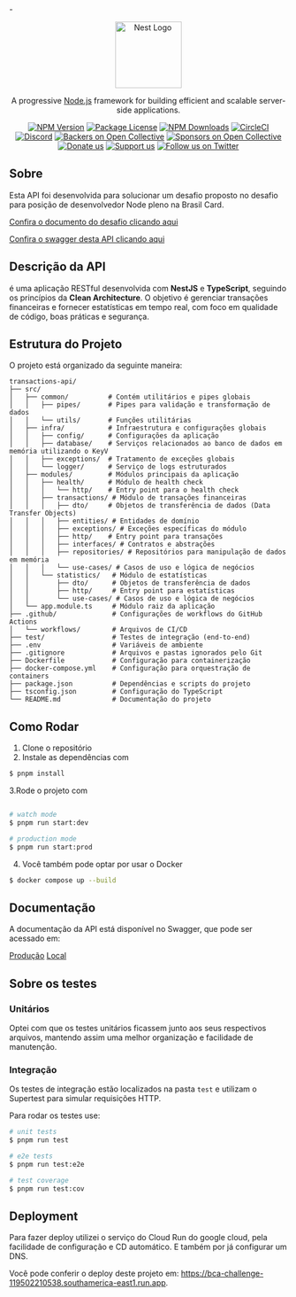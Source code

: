 -<p align="center">
<a href="http://nestjs.com/" target="blank"><img src="https://nestjs.com/img/logo-small.svg" width="120" alt="Nest Logo" /></a>

</p>

[circleci-image]: https://img.shields.io/circleci/build/github/nestjs/nest/master?token=abc123def456
[circleci-url]: https://circleci.com/gh/nestjs/nest

  <p align="center">A progressive <a href="http://nodejs.org" target="_blank">Node.js</a> framework for building efficient and scalable server-side applications.</p>
    <p align="center">
<a href="https://www.npmjs.com/~nestjscore" target="_blank"><img src="https://img.shields.io/npm/v/@nestjs/core.svg" alt="NPM Version" /></a>
<a href="https://www.npmjs.com/~nestjscore" target="_blank"><img src="https://img.shields.io/npm/l/@nestjs/core.svg" alt="Package License" /></a>
<a href="https://www.npmjs.com/~nestjscore" target="_blank"><img src="https://img.shields.io/npm/dm/@nestjs/common.svg" alt="NPM Downloads" /></a>
<a href="https://circleci.com/gh/nestjs/nest" target="_blank"><img src="https://img.shields.io/circleci/build/github/nestjs/nest/master" alt="CircleCI" /></a>
<a href="https://discord.gg/G7Qnnhy" target="_blank"><img src="https://img.shields.io/badge/discord-online-brightgreen.svg" alt="Discord"/></a>
<a href="https://opencollective.com/nest#backer" target="_blank"><img src="https://opencollective.com/nest/backers/badge.svg" alt="Backers on Open Collective" /></a>
<a href="https://opencollective.com/nest#sponsor" target="_blank"><img src="https://opencollective.com/nest/sponsors/badge.svg" alt="Sponsors on Open Collective" /></a>
  <a href="https://paypal.me/kamilmysliwiec" target="_blank"><img src="https://img.shields.io/badge/Donate-PayPal-ff3f59.svg" alt="Donate us"/></a>
    <a href="https://opencollective.com/nest#sponsor"  target="_blank"><img src="https://img.shields.io/badge/Support%20us-Open%20Collective-41B883.svg" alt="Support us"></a>
  <a href="https://twitter.com/nestframework" target="_blank"><img src="https://img.shields.io/twitter/follow/nestframework.svg?style=social&label=Follow" alt="Follow us on Twitter"></a>
</p>
  <!--[![Backers on Open Collective](https://opencollective.com/nest/backers/badge.svg)](https://opencollective.com/nest#backer)
  [![Sponsors on Open Collective](https://opencollective.com/nest/sponsors/badge.svg)](https://opencollective.com/nest#sponsor)-->

## Sobre

Esta API foi desenvolvida para solucionar um desafio proposto no desafio para posição de desenvolvedor Node pleno na Brasil Card.

[Confira o documento do desafio clicando aqui](https://drive.google.com/file/d/1scBgrBC8JnJmLqWwTcaWviWdHQnXy9eV/view?usp=sharing)

[Confira o swagger desta API clicando aqui](https://bca-challenge-119502210538.southamerica-east1.run.app/api)

## Descrição da API

é uma aplicação RESTful desenvolvida com **NestJS** e **TypeScript**, seguindo os princípios da **Clean Architecture**. O objetivo é gerenciar transações financeiras e fornecer estatísticas em tempo real, com foco em qualidade de código, boas práticas e segurança.

## Estrutura do Projeto

O projeto está organizado da seguinte maneira:

```
transactions-api/
├── src/
│   ├── common/          # Contém utilitários e pipes globais
│   │   ├── pipes/       # Pipes para validação e transformação de dados
│   │   └── utils/       # Funções utilitárias
│   ├── infra/           # Infraestrutura e configurações globais
│   │   ├── config/      # Configurações da aplicação
│   │   ├── database/    # Serviços relacionados ao banco de dados em memória utilizando o KeyV
│   │   ├── exceptions/  # Tratamento de exceções globais
│   │   └── logger/      # Serviço de logs estruturados
│   ├── modules/         # Módulos principais da aplicação
│   │   ├── health/      # Módulo de health check
│   │   │   └── http/    # Entry point para o health check
│   │   ├── transactions/ # Módulo de transações financeiras
│   │   │   ├── dto/     # Objetos de transferência de dados (Data Transfer Objects)
│   │   │   ├── entities/ # Entidades de domínio
│   │   │   ├── exceptions/ # Exceções específicas do módulo
│   │   │   ├── http/    # Entry point para transações
│   │   │   ├── interfaces/ # Contratos e abstrações
│   │   │   ├── repositories/ # Repositórios para manipulação de dados em memória
│   │   │   └── use-cases/ # Casos de uso e lógica de negócios
│   │   └── statistics/   # Módulo de estatísticas
│   │       ├── dto/      # Objetos de transferência de dados
│   │       ├── http/     # Entry point para estatísticas
│   │       └── use-cases/ # Casos de uso e lógica de negócios
│   └── app.module.ts     # Módulo raiz da aplicação
├── .github/              # Configurações de workflows do GitHub Actions
│   └── workflows/        # Arquivos de CI/CD
├── test/                 # Testes de integração (end-to-end)
├── .env                  # Variáveis de ambiente
├── .gitignore            # Arquivos e pastas ignorados pelo Git
├── Dockerfile            # Configuração para containerização
├── docker-compose.yml    # Configuração para orquestração de containers
├── package.json          # Dependências e scripts do projeto
├── tsconfig.json         # Configuração do TypeScript
└── README.md             # Documentação do projeto
```

## Como Rodar

1. Clone o repositório
2. Instale as dependências com

```bash
$ pnpm install
```

3.Rode o projeto com

```bash

# watch mode
$ pnpm run start:dev

# production mode
$ pnpm run start:prod
```

4. Você também pode optar por usar o Docker

```bash
$ docker compose up --build
```

## Documentação

A documentação da API está disponível no Swagger, que pode ser acessado em:

[Produção](https://bca-challenge-119502210538.southamerica-east1.run.app/api)
[Local](http://localhost:3000/api)

## Sobre os testes

### Unitários

Optei com que os testes unitários ficassem junto aos seus respectivos arquivos, mantendo assim uma melhor organização e facilidade de manutenção.

### Integração

Os testes de integração estão localizados na pasta `test` e utilizam o Supertest para simular requisições HTTP.

Para rodar os testes use:

```bash
# unit tests
$ pnpm run test

# e2e tests
$ pnpm run test:e2e

# test coverage
$ pnpm run test:cov
```

## Deployment

Para fazer deploy utilizei o serviço do Cloud Run do google cloud, pela facilidade de configuração e CD automático. E também por já configurar um DNS.

Você pode conferir o deploy deste projeto em: https://bca-challenge-119502210538.southamerica-east1.run.app.
